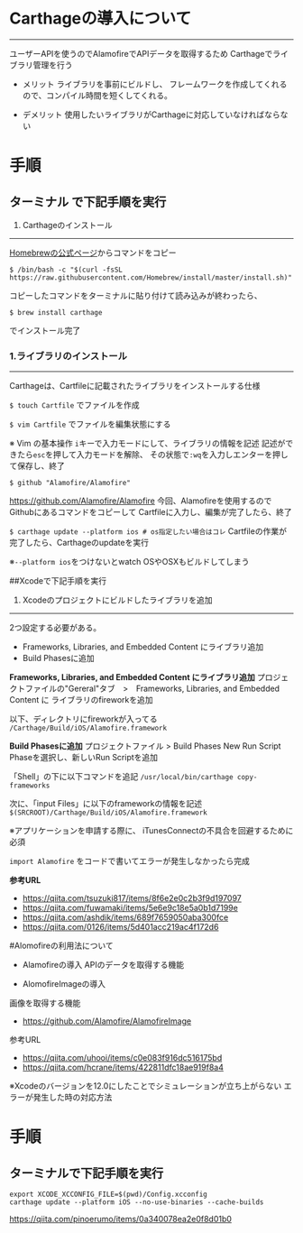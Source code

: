 # Carthageの導入について

***

ユーザーAPIを使うのでAlamofireでAPIデータを取得するため
Carthageでライブラリ管理を行う

- メリット
ライブラリを事前にビルドし、
フレームワークを作成してくれるので、コンパイル時間を短くしてくれる。

- デメリット
使用したいライブラリがCarthageに対応していなければならない


手順
============

## ターミナル で下記手順を実行

1. Carthageのインストール
***
[Homebrewの公式ページ](https://brew.sh/)からコマンドをコピー

` $ /bin/bash -c "$(curl -fsSL https://raw.githubusercontent.com/Homebrew/install/master/install.sh)" `

コピーしたコマンドをターミナルに貼り付けて読み込みが終わったら、

`$ brew install carthage`

でインストール完了

### 1.ライブラリのインストール
***
Carthageは、Cartfileに記載されたライブラリをインストールする仕様

`$ touch Cartfile`
でファイルを作成

`$ vim Cartfile`
でファイルを編集状態にする

※ Vim の基本操作
`i`キーで入力モードにして、ライブラリの情報を記述
記述ができたら`esc`を押して入力モードを解除、
その状態で`:wq`を入力しエンターを押して保存し、終了

`$ github "Alamofire/Alamofire"`

https://github.com/Alamofire/Alamofire
今回、Alamofireを使用するのでGithubにあるコマンドをコピーして
Cartfileに入力し、編集が完了したら、終了

`$ carthage update --platform ios # os指定したい場合はコレ`
Cartfileの作業が完了したら、Carthageのupdateを実行

※`--platform ios`をつけないとwatch OSやOSXもビルドしてしまう

##Xcodeで下記手順を実行
1. Xcodeのプロジェクトにビルドしたライブラリを追加
***
2つ設定する必要がある。

- Frameworks, Libraries, and Embedded Content  にライブラリ追加
- Build Phasesに追加

__Frameworks, Libraries, and Embedded Content  にライブラリ追加__
プロジェクトファイルの"Gereral"タブ　>　Frameworks, Libraries, and Embedded Content  に
ライブラリのfireworkを追加

以下、ディレクトリにfireworkが入ってる
`/Carthage/Build/iOS/Alamofire.framework`

__Build Phasesに追加__
プロジェクトファイル > Build Phases
New Run Script Phaseを選択し、新しいRun Scriptを追加

「Shell」の下に以下コマンドを追記
`/usr/local/bin/carthage copy-frameworks`

次に、「input Files」に以下のframeworkの情報を記述
`$(SRCROOT)/Carthage/Build/iOS/Alamofire.framework`

※アプリケーションを申請する際に、
iTunesConnectの不具合を回避するために必須

`import Alamofire`
をコードで書いてエラーが発生しなかったら完成


**参考URL**

- https://qiita.com/tsuzuki817/items/8f6e2e0c2b3f9d197097
- https://qiita.com/fuwamaki/items/5e6e9c18e5a0b1d7199e
- https://qiita.com/ashdik/items/689f7659050aba300fce
- https://qiita.com/0126/items/5d401acc219ac4f172d6	

#Alomofireの利用法について

- Alamofireの導入
APIのデータを取得する機能

- AlomofireImageの導入

画像を取得する機能

- https://github.com/Alamofire/AlamofireImage

参考URL

- https://qiita.com/uhooi/items/c0e083f916dc516175bd
- https://qiita.com/hcrane/items/422811dfc18ae919f8a4

※Xcodeのバージョンを12.0にしたことでシミュレーションが立ち上がらない
エラーが発生した時の対応方法

手順
============
## ターミナルで下記手順を実行

```
export XCODE_XCCONFIG_FILE=$(pwd)/Config.xcconfig
carthage update --platform iOS --no-use-binaries --cache-builds
```

https://qiita.com/pinoerumo/items/0a340078ea2e0f8d01b0
